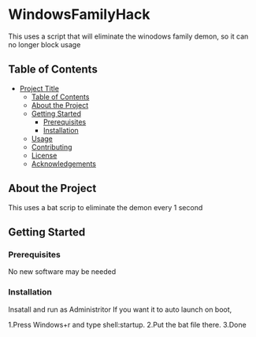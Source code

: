 # WindowsFamilyHack

This uses a script that will eliminate the winodows family demon, so it can no longer block usage

## Table of Contents

- [Project Title](#Familykiller)
  - [Table of Contents](#table-of-contents)
  - [About the Project](#about-the-project)
  - [Getting Started](#getting-started)
    - [Prerequisites](#prerequisites)
    - [Installation](#installation)
  - [Usage](#usage)
  - [Contributing](#contributing)
  - [License](#license)
  - [Acknowledgements](#acknowledgements)

## About the Project

This uses a bat scrip to eliminate the demon every 1 second
## Getting Started

### Prerequisites

No new software may be needed
### Installation

Insatall and run as Administritor
If you want it to auto launch on boot,

1.Press Windows+r and type shell:startup.
2.Put the bat file there.
3.Done

